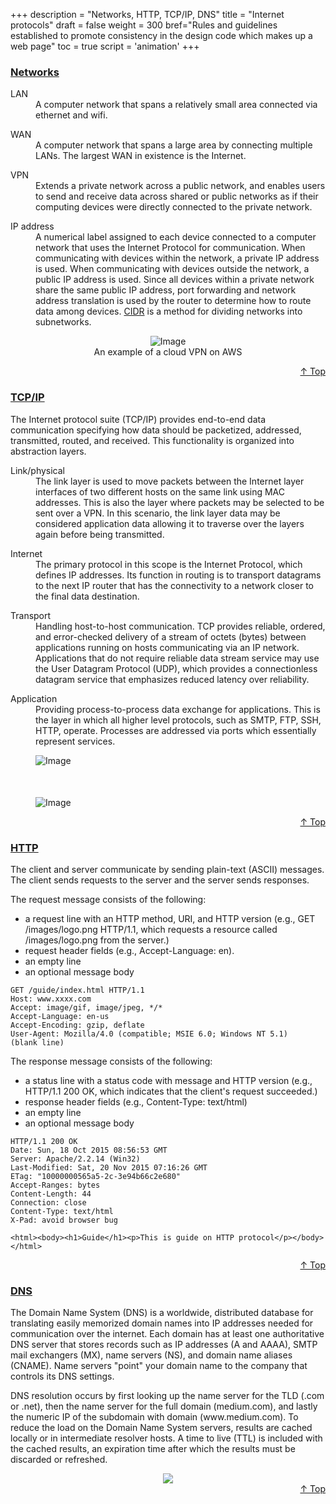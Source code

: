 +++
description = "Networks, HTTP, TCP/IP, DNS"
title = "Internet protocols"
draft = false
weight = 300
bref="Rules and guidelines established to promote consistency in the design code which makes up a web page"
toc = true
script = 'animation'
+++

<h3 class="section-head" id="h-Section1"><a href="#h-Section1">Networks</a></h3>
  <div class="example">
    <dl>
      <dt>LAN</dt>
      <dd>A computer network that spans a relatively small area connected via ethernet and wifi.</dd>
    </dl>
    <dl>
      <dt>WAN</dt>
      <dd>A computer network that spans a large area by connecting multiple LANs. The largest WAN in existence is the Internet.</dd>
    </dl>
    <dl>
      <dt>VPN</dt>
      <dd>Extends a private network across a public network, and enables users to send and receive data across shared or public networks as if their computing devices were directly connected to the private network.</dd>
    </dl>
    <dl>
      <dt>IP address</dt>
      <dd>A numerical label assigned to each device connected to a computer network that uses the Internet Protocol for communication. When communicating with devices within the network, a private IP address is used. When communicating with devices outside the network, a public IP address is used. Since all devices within a private network share the same public IP address, port forwarding and network address translation is used by the router to determine how to route data among devices. <a href="https://en.wikipedia.org/wiki/Classless_Inter-Domain_Routing">CIDR</a> is a method for dividing networks into subnetworks.</dd>
    </dl>
    <div style="text-align:center">
      <figure>
        <img alt="Image" src="https://www.javascripter.org/img/basics/AWS_VPC.png">
        <figcaption>
          An example of a cloud VPN on AWS
        </figcaption>
      </figure>
    </div>
  </div>
<div style="text-align:right"> <a href="#top">&#8593; Top</a></div>

<h3 class="section-head" id="h-Section2"><a href="#h-Section2">TCP/IP</a></h3>
  <div class="example">
  <p>The Internet protocol suite (TCP/IP) provides end-to-end data communication specifying how data should be packetized, addressed, transmitted, routed, and received. This functionality is organized into abstraction layers.</p>
  <dl>
      <dt>Link/physical</dt>
      <dd>The link layer is used to move packets between the Internet layer interfaces of two different hosts on the same link using MAC addresses. This is also the layer where packets may be selected to be sent over a VPN. In this scenario, the link layer data may be considered application data allowing it to traverse over the layers again before being transmitted.</dd>
    </dl>
    <dl>
      <dt>Internet</dt>
      <dd>The primary protocol in this scope is the Internet Protocol, which defines IP addresses. Its function in routing is to transport datagrams to the next IP router that has the connectivity to a network closer to the final data destination.</dd>
    </dl>
    <dl>
      <dt>Transport</dt>
      <dd>Handling host-to-host communication. TCP provides reliable, ordered, and error-checked delivery of a stream of octets (bytes) between applications running on hosts communicating via an IP network. Applications that do not require reliable data stream service may use the User Datagram Protocol (UDP), which provides a connectionless datagram service that emphasizes reduced latency over reliability.</dd>
    </dl>
    <dl>
      <dt>Application</dt>
      <dd>Providing process-to-process data exchange for applications. This is the layer in which all higher level protocols, such as SMTP, FTP, SSH, HTTP, operate. Processes are addressed via ports which essentially represent services.</dd>
    </dl>
    <p> </p>
    <div class="row">
      <div class="col col-6">
      <figure>
        <img alt="Image" src="/img/basics/tcp2.png">
      </figure>
      </div>
      <div class="col col-6">
        <figure style="margin-top:50px">
          <img alt="Image" src="/img/basics/tcp.jpg">
        </figure>
      </div>
    </div>
  </div>
<div style="text-align:right"> <a href="#top">&#8593; Top</a></div>

<h3 class="section-head" id="h-Section3"><a href="#h-Section3">HTTP</a></h3>
  <div class="example">
  <p>The client and server communicate by sending plain-text (ASCII) messages. The client sends requests to the server and the server sends responses. </p>
  <p>The request message consists of the following:</p>
  <ul>
    <li>a request line with an HTTP method, URI, and HTTP version (e.g., GET /images/logo.png HTTP/1.1, which requests a resource called /images/logo.png from the server.)</li>
    <li>request header fields (e.g., Accept-Language: en).</li>
    <li>an empty line</li>
    <li>an optional message body</li>
  </ul>
<pre><code>GET /guide/index.html HTTP/1.1
Host: www.xxxx.com
Accept: image/gif, image/jpeg, */*
Accept-Language: en-us
Accept-Encoding: gzip, deflate
User-Agent: Mozilla/4.0 (compatible; MSIE 6.0; Windows NT 5.1)
(blank line)
</code></pre>

  <p>The response message consists of the following:</p>
  <ul>
    <li>a status line with a status code with message and HTTP version (e.g., HTTP/1.1 200 OK, which indicates that the client's request succeeded.)</li>
    <li>response header fields (e.g., Content-Type: text/html)</li>
    <li>an empty line</li>
    <li>an optional message body</li>
  </ul>
<pre><code>HTTP/1.1 200 OK
Date: Sun, 18 Oct 2015 08:56:53 GMT
Server: Apache/2.2.14 (Win32)
Last-Modified: Sat, 20 Nov 2015 07:16:26 GMT
ETag: "10000000565a5-2c-3e94b66c2e680"
Accept-Ranges: bytes
Content-Length: 44
Connection: close
Content-Type: text/html
X-Pad: avoid browser bug<br/>
&lt;html&gt;&lt;body&gt;&lt;h1&gt;Guide&lt;/h1&gt;&lt;p&gt;This is guide on HTTP protocol&lt;/p&gt;&lt;/body&gt;&lt;/html&gt;</code></pre>

</div>

<div style="text-align:right"> <a href="#top">&#8593; Top</a></div>

<h3 class="section-head" id="h-Section4"><a href="#h-Section4">DNS</a></h3>
  <div class="example">
  <p>The Domain Name System (DNS) is a worldwide, distributed database for translating easily memorized domain names into IP addresses needed for communication over the internet. Each domain has at least one authoritative DNS server that stores records such as IP addresses (A and AAAA), SMTP mail exchangers (MX), name servers (NS), and domain name aliases (CNAME). Name servers "point" your domain name to the company that controls its DNS settings.</p>

  <p>DNS resolution occurs by first looking up the name server for the TLD (.com or .net), then the name server for the full domain (medium.com), and lastly the numeric IP of the subdomain with domain (www.medium.com). To reduce the load on the Domain Name System servers, results are cached locally or in intermediate resolver hosts. A time to live (TTL) is included with the cached results, an expiration time after which the results must be discarded or refreshed.</p>
    <div style="text-align:center">
      <img src="https://www.javascripter.org/img/basics/dns.png">
    </div>
  </div>
<div style="text-align:right"> <a href="#top">&#8593; Top</a></div>

